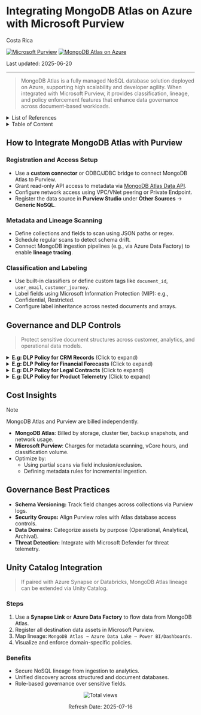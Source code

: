 # Integrating MongoDB Atlas on Azure with Microsoft Purview

Costa Rica

[![Microsoft Purview](https://img.shields.io/badge/Microsoft-Purview-blue)](https://learn.microsoft.com/en-us/azure/purview/) [![MongoDB Atlas on Azure](https://img.shields.io/badge/MongoDB-Atlas%20on%20Azure-orange)](https://learn.microsoft.com/en-us/azure/architecture/databases/mongodb-atlas/)

Last updated: 2025-06-20

---

> MongoDB Atlas is a fully managed NoSQL database solution deployed on Azure, supporting high scalability and developer agility. When integrated with Microsoft Purview, it provides classification, lineage, and policy enforcement features that enhance data governance across document-based workloads.

<details>
<summary>List of References</summary>

- [Microsoft Purview Documentation](https://learn.microsoft.com/en-us/azure/purview/)
- [Azure Pricing Calculator](https://azure.microsoft.com/en-us/pricing/calculator/)

</details>

<details>
<summary>Table of Content</summary>

- [How to Integrate MongoDB Atlas with Purview](#how-to-integrate-mongodb-atlas-with-purview)
  - [Registration and Access Setup](#registration-and-access-setup)
  - [Metadata and Lineage Scanning](#metadata-and-lineage-scanning)
  - [Classification and Labeling](#classification-and-labeling)
- [Governance and DLP Controls](#governance-and-dlp-controls)
  - [Examples of DLP Policies](#examples-of-dlp-policies)
- [Cost Insights](#cost-insights)
- [Governance Best Practices](#governance-best-practices)
- [Unity Catalog Integration](#unity-catalog-integration)

</details>

## How to Integrate MongoDB Atlas with Purview

### Registration and Access Setup

- Use a **custom connector** or ODBC/JDBC bridge to connect MongoDB Atlas to Purview.
- Grant read-only API access to metadata via [MongoDB Atlas Data API](https://www.mongodb.com/docs/atlas/api/data-api/).
- Configure network access using VPC/VNet peering or Private Endpoint.
- Register the data source in **Purview Studio** under **Other Sources** → **Generic NoSQL**.

### Metadata and Lineage Scanning

- Define collections and fields to scan using JSON paths or regex.
- Schedule regular scans to detect schema drift.
- Connect MongoDB ingestion pipelines (e.g., via Azure Data Factory) to enable **lineage tracing**.

### Classification and Labeling

- Use built-in classifiers or define custom tags like `document_id`, `user_email`, `customer_journey`.
- Label fields using Microsoft Information Protection (MIP): e.g., Confidential, Restricted.
- Configure label inheritance across nested documents and arrays.

## Governance and DLP Controls

> Protect sensitive document structures across customer, analytics, and operational data models.

<details>
<summary><b>E.g: DLP Policy for CRM Records</b> (Click to expand)</summary>

> Apply governance to `customers`, `leads`, `interactions`.

**Steps:**
1. **Classify Fields:** `customer_name`, `contact_info`, `lead_source`.
2. **Set Policy Triggers:** Block JSON exports exceeding 100 records/hour.
3. **Apply Actions:**  
   - Mask names and contact info for sales interns.  
   - Enforce MFA for modification privileges.
4. **Monitor:** Enable dashboard alerts on unusual query bursts.

</details>

<details>
<summary><b>E.g: DLP Policy for Financial Forecasts</b> (Click to expand)</summary>

> Secure forecasting models stored in `budgets`, `models`, `assumptions`.

**Steps:**
1. **Scope:** Forecasted revenue, cost-of-sales fields.
2. **Detection Rules:** Numeric limits, field tags (e.g., `model_id`, `confidence_score`).
3. **Actions:**  
   - Encrypt collections at-rest with customer-managed keys.  
   - Allow read-only access from trusted Azure regions.
4. **Audits:** Maintain access logs for at least 12 months.

</details>

<details>
<summary><b>E.g: DLP Policy for Legal Contracts</b> (Click to expand)</summary>

> Protect legal content in `contracts`, `legal_reviews`, `negotiations`.

**Steps:**
1. **Tag Fields:** `contract_number`, `counterparty`, `signature_date`.
2. **Policy Actions:**  
   - Restrict full-text searches by non-legal roles.  
   - Block download/printing of full documents.
3. **Alerting:** Trigger alerts if accessed outside office hours.

</details>

<details>
<summary><b>E.g: DLP Policy for Product Telemetry</b> (Click to expand)</summary>

> Manage telemetry in `events`, `device_stats`, `system_logs`.

**Steps:**
1. **Classify Columns:** Device IDs, geographic coordinates.
2. **Policies:**  
   - Mask PII from telemetry streams ingested via Event Hubs.  
   - Block data streaming to unknown destinations.
3. **Monitoring:** Visualize flows with lineage diagrams in Purview.

</details>

## Cost Insights

> [!NOTE]  
> MongoDB Atlas and Purview are billed independently.

- **MongoDB Atlas**: Billed by storage, cluster tier, backup snapshots, and network usage.
- **Microsoft Purview**: Charges for metadata scanning, vCore hours, and classification volume.
- Optimize by:
  - Using partial scans via field inclusion/exclusion.
  - Defining metadata rules for incremental ingestion.

## Governance Best Practices

- **Schema Versioning:** Track field changes across collections via Purview logs.
- **Security Groups:** Align Purview roles with Atlas database access controls.
- **Data Domains:** Categorize assets by purpose (Operational, Analytical, Archival).
- **Threat Detection:** Integrate with Microsoft Defender for threat telemetry.

## Unity Catalog Integration

> If paired with Azure Synapse or Databricks, MongoDB Atlas lineage can be extended via Unity Catalog.

### Steps

1. Use a **Synapse Link** or **Azure Data Factory** to flow data from MongoDB Atlas.
2. Register all destination data assets in Microsoft Purview.
3. Map lineage: `MongoDB Atlas → Azure Data Lake → Power BI/Dashboards`.
4. Visualize and enforce domain-specific policies.

### Benefits

- Secure NoSQL lineage from ingestion to analytics.
- Unified discovery across structured and document databases.
- Role-based governance over sensitive fields.

<!-- START BADGE -->
<div align="center">
  <img src="https://img.shields.io/badge/Total%20views-31-limegreen" alt="Total views">
  <p>Refresh Date: 2025-07-16</p>
</div>
<!-- END BADGE -->

